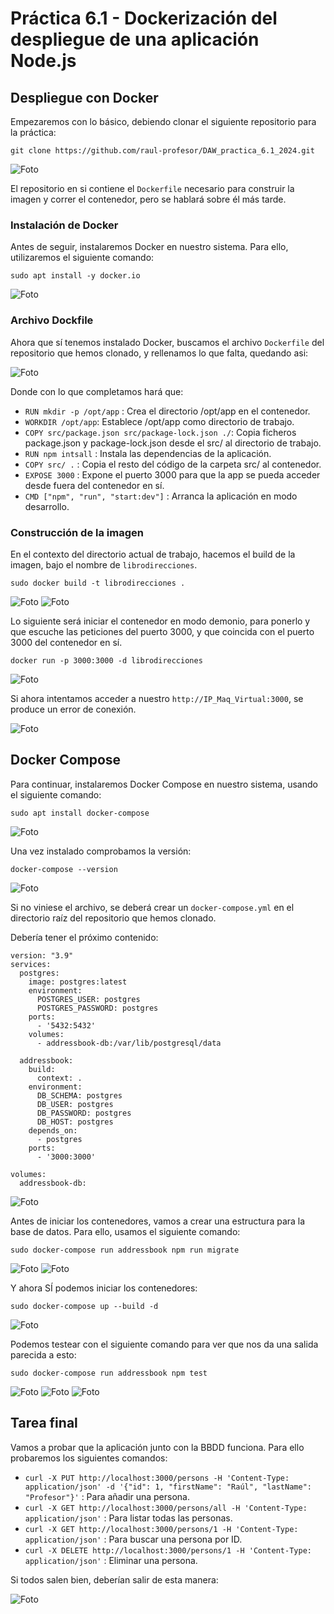 # Práctica 6.1 - Dockerización del despliegue de una aplicación Node.js

## Despliegue con Docker

Empezaremos con lo básico, debiendo clonar el siguiente repositorio para la práctica:

```
git clone https://github.com/raul-profesor/DAW_practica_6.1_2024.git
```

![Foto](../assets/images/practica%206.1/1.png)

El repositorio en si contiene el `Dockerfile` necesario para construir la imagen y correr el contenedor, pero se hablará sobre él más tarde.

### Instalación de Docker

Antes de seguir, instalaremos Docker en nuestro sistema. Para ello, utilizaremos el siguiente comando:

```
sudo apt install -y docker.io
```

![Foto](../assets/images/practica%206.1/2.png)

### Archivo Dockfile

Ahora que sí tenemos instalado Docker, buscamos el archivo `Dockerfile` del repositorio que hemos clonado, y rellenamos lo que falta, quedando asi:

![Foto](../assets/images/practica%206.1/3.png)

Donde con lo que completamos hará que:

- `RUN mkdir -p /opt/app` : Crea el directorio /opt/app en el contenedor.
- `WORKDIR /opt/app`: Establece /opt/app como directorio de trabajo.
- `COPY src/package.json src/package-lock.json ./`: Copia ficheros package.json y package-lock.json desde el src/ al directorio de trabajo.
- `RUN npm intsall` : Instala las dependencias de la aplicación.
- `COPY src/ .` : Copia el resto del código de la carpeta src/ al contenedor.
- `EXPOSE 3000` : Expone el puerto 3000 para que la app se pueda acceder desde fuera del contenedor en sí.
- `CMD ["npm", "run", "start:dev"]` : Arranca la aplicación en modo desarrollo.

### Construcción de la imagen

En el contexto del directorio actual de trabajo, hacemos el build de la imagen, bajo el nombre de `librodirecciones`.

```
sudo docker build -t librodirecciones .
```

![Foto](../assets/images/practica%206.1/4.png)
![Foto](../assets/images/practica%206.1/5.png)

Lo siguiente será iniciar el contenedor en modo demonio, para ponerlo y que escuche las peticiones del puerto 3000, y que coincida con el puerto 3000 del contenedor en sí.

```
docker run -p 3000:3000 -d librodirecciones
```

![Foto](../assets/images/practica%206.1/6.png)

Si ahora intentamos acceder a nuestro `http://IP_Maq_Virtual:3000`, se produce un error de conexión.

![Foto](../assets/images/practica%206.1/7.png)

## Docker Compose

Para continuar, instalaremos Docker Compose en nuestro sistema, usando el siguiente comando:

```
sudo apt install docker-compose
```

![Foto](../assets/images/practica%206.1/8.png)

Una vez instalado comprobamos la versión:

```
docker-compose --version
```

![Foto](../assets/images/practica%206.1/9.png)

Si no viniese el archivo, se deberá crear un `docker-compose.yml` en el directorio raíz del repositorio que hemos clonado.

Debería tener el próximo contenido:

```
version: "3.9"
services:
  postgres:
    image: postgres:latest
    environment:
      POSTGRES_USER: postgres
      POSTGRES_PASSWORD: postgres
    ports: 
      - '5432:5432'
    volumes:
      - addressbook-db:/var/lib/postgresql/data

  addressbook:
    build:
      context: .
    environment:
      DB_SCHEMA: postgres
      DB_USER: postgres
      DB_PASSWORD: postgres
      DB_HOST: postgres
    depends_on:
      - postgres
    ports:
      - '3000:3000'

volumes:
  addressbook-db:
```
![Foto](../assets/images/practica%206.1/10.png)

Antes de iniciar los contenedores, vamos a crear una estructura para la base de datos. Para ello, usamos el siguiente comando:

```
sudo docker-compose run addressbook npm run migrate
```

![Foto](../assets/images/practica%206.1/11.png)
![Foto](../assets/images/practica%206.1/12.png)

Y ahora SÍ podemos iniciar los contenedores:

```
sudo docker-compose up --build -d
```

![Foto](../assets/images/practica%206.1/13.png)

Podemos testear con el siguiente comando para ver que nos da una salida parecida a esto:

```
sudo docker-compose run addressbook npm test
```

![Foto](../assets/images/practica%206.1/14.png)
![Foto](../assets/images/practica%206.1/15.png)
![Foto](../assets/images/practica%206.1/16.png)


## Tarea final

Vamos a probar que la aplicación junto con la BBDD funciona. Para ello probaremos los siguientes comandos:

- `curl -X PUT http://localhost:3000/persons -H 'Content-Type: application/json' -d '{"id": 1, "firstName": "Raúl", "lastName": "Profesor"}'` : Para añadir una persona.
- `curl -X GET http://localhost:3000/persons/all -H 'Content-Type: application/json'` : Para listar todas las personas.
- `curl -X GET http://localhost:3000/persons/1 -H 'Content-Type: application/json'` : Para buscar una persona por ID.
- `curl -X DELETE http://localhost:3000/persons/1 -H 'Content-Type: application/json'` : Eliminar una persona.

Si todos salen bien, deberían salir de esta manera:

![Foto](../assets/images/practica%206.1/17.png)